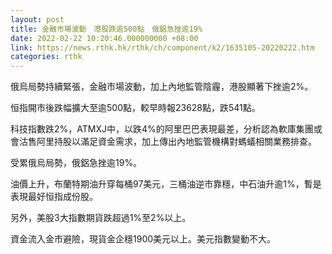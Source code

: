 ```yaml
---
layout: post
title: 金融市場波動　港股跌逾500點　俄鋁急挫逾19%
date: 2022-02-22 10:20:46.000000000 +08:00
link: https://news.rthk.hk/rthk/ch/component/k2/1635105-20220222.htm
categories: rthk
---
```


俄烏局勢持續緊張，金融市場波動，加上內地監管陰霾，港股顯著下挫逾2%。

恒指開市後跌幅擴大至逾500點，較早時報23628點，跌541點。

科技指數跌2%，ATMXJ中，以跌4%的阿里巴巴表現最差，分析認為軟庫集團或會沽售阿里持股以滿足資金需求，加上傳出內地監管機構對螞蟻相關業務排查。

受累俄烏局勢，俄鋁急挫逾19%。

油價上升，布蘭特期油升穿每桶97美元，三桶油逆市靠穩，中石油升逾1%，暫是表現最好恒指成份股。

另外，美股3大指數期貨跌超過1%至2%以上。

資金流入金市避險，現貨金企穩1900美元以上。美元指數變動不大。
